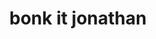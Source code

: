 ---
img: assets/images/bonk.png
title: bonk it jonathan
tags: 
   - game development
   - unity
url: 
---